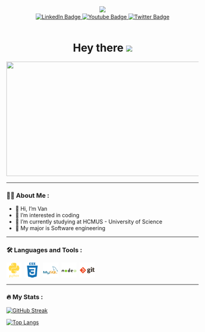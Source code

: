 <div id="header" align="center">
  <img src="https://media.giphy.com/media/VGcVZyreAU2UewDI81/giphy.gif" width="100"/>
</div>

<div align="center">
  <a href="your-linkedin-URL">
    <img src="https://img.shields.io/badge/LinkedIn-blue?style=for-the-badge&logo=linkedin&logoColor=white" alt="LinkedIn Badge"/>
  </a>
  <a href="https://www.youtube.com/channel/UCcCiMMUrAdyIHy2IAn7bMJg">
    <img src="https://img.shields.io/badge/YouTube-red?style=for-the-badge&logo=youtube&logoColor=white" alt="Youtube Badge"/>
  </a>
  <a href="https://www.facebook.com/profile.php?id=100009175985317">
    <img src="https://img.shields.io/badge/Facebook-blue?style=for-the-badge&logo=facebook&logoColor=white" alt="Twitter Badge"/>
  </a>
</div>

<div id="badges" align="center">
  <img src="https://komarev.com/ghpvc/?username=Vawnndv&style=flat-square&color=blue" alt=""/>
</div>
 
<h1 align="center">
  Hey there
  <img src="https://media.giphy.com/media/iOdhk1BSNJ7PsQRUN3/giphy.gif" width="100px"/>
</h1>

<div align="center">
  <img src="https://media.giphy.com/media/f3iwJFOVOwuy7K6FFw/giphy.gif" width="600" height="300"/>
</div>

---

### :woman_technologist: About Me :

- 👋 Hi, I’m Van
- 👀 I’m interested in coding
- 🌱 I’m currently studying at HCMUS - University of Science
- 💞️ My major is Software engineering 

---

### :hammer_and_wrench: Languages and Tools :

<div>
  <img src="https://github.com/devicons/devicon/blob/master/icons/python/python-plain-wordmark.svg"  title="Python" alt="Python" width="40" height="40"/>&nbsp;
  <img src="https://github.com/devicons/devicon/blob/master/icons/css3/css3-plain-wordmark.svg"  title="CSS3" alt="CSS" width="40" height="40"/>&nbsp;
  <img src="https://github.com/devicons/devicon/blob/master/icons/mysql/mysql-original-wordmark.svg" title="MySQL"  alt="MySQL" width="40" height="40"/>&nbsp;
  <img src="https://github.com/devicons/devicon/blob/master/icons/nodejs/nodejs-original-wordmark.svg" title="NodeJS" alt="NodeJS" width="40" height="40"/>&nbsp;
  <img src="https://github.com/devicons/devicon/blob/master/icons/git/git-original-wordmark.svg" title="Git" **alt="Git" width="40" height="40"/>
</div>

---

### :fire: My Stats :
[![GitHub Streak](http://github-readme-streak-stats.herokuapp.com?user=Vawnndv&theme=dark&background=000000)](https://git.io/streak-stats)

[![Top Langs](https://github-readme-stats.vercel.app/api/top-langs/?username=Vawnndv&layout=compact&theme=vision-friendly-dark)](https://github.com/anuraghazra/github-readme-stats)

<!---
Vawnndv/Vawnndv is a ✨ special ✨ repository because its `README.md` (this file) appears on your GitHub profile.
You can click the Preview link to take a look at your changes.
--->
